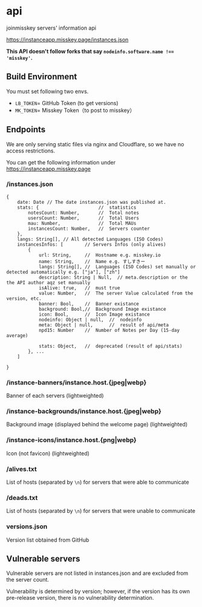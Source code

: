 # api
joinmisskey servers' information api

https://instanceapp.misskey.page/instances.json

**This API doesn't follow forks that say `nodeinfo.software.name !== 'misskey'`.**

## Build Environment
You must set following two envs.

- `LB_TOKEN`= GitHub Token (to get versions)
- `MK_TOKEN`= Misskey Token（to post to misskey）

## Endpoints
We are only serving static files via nginx and Cloudflare, so we have no access restrictions.

You can get the following information under https://instanceapp.misskey.page

### /instances.json

```
{
    date: Date // The date instances.json was published at.
    stats: {                      //  statistics
        notesCount: Number,       //  Total notes
        usersCount: Number,       //  Total Users
        mau: Number,              //  Total MAUs
        instancesCount: Number,   //  Servers counter
    },
    langs: String[], // All detected Languages (ISO Codes)
    instancesInfos: [        // Servers Infos (only alives)
        {
            url: String,     //  Hostname e.g. misskey.io
            name: String,    //  Name e.g. すしすきー
            langs: String[], //  Languages (ISO Codes) set manually or detected automatically e.g. ["ja"], ["zh"]
            description: String | Null,  // meta.description or the the API author aqz set manually
            isAlive: true,   //  must true
            value: Number,   //  The server Value calculated from the version, etc.
            banner: Bool,    //  Banner existance
            background: Bool,//  Background Image existance
            icon: Bool,      //  Icon Image existance
            nodeinfo: Object | null,  //  nodeinfo
            meta: Object | null,      //  result of api/meta
            npd15: Number    //  Number of Notes per Day (15-day average)

            stats: Object,   //  deprecated (result of api/stats)
        }, ...
    ]

}
```

### /instance-banners/instance.host.{jpeg|webp}
Banner of each servers (lightweighted)

### /instance-backgrounds/instance.host.{jpeg|webp}
Background image (displayed behind the welcome page) (lightweighted)

### /instance-icons/instance.host.{png|webp}
Icon (not favicon) (lightweighted)

### /alives.txt
List of hosts (separated by `\n`) for servers that were able to communicate

### /deads.txt
List of hosts (separated by `\n`) for servers that were unable to communicate

### versions.json
Version list obtained from GitHub

## Vulnerable servers
Vulnerable servers are not listed in instances.json and are excluded from the server count.

Vulnerability is determined by version; however, if the version has its own pre-release version, there is no vulnerability determination.
